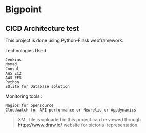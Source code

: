 # Bigpoint
## CICD Architecture test

This project is done using Python-Flask webframework. 

Technologies Used :

```
Jenkins
Nomad
Consul
AWS EC2
AWS EFS
Python 
SQlite for Database solution
```

Monitoring tools :

```
Nagios for opensource
Cloudwatch for API performance or Newrelic or Appdynamics
```

> XML file is uploaded in this project can be viewed through https://www.draw.io/ website for pictorial representation.
